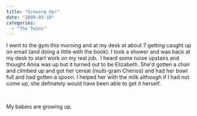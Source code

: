 ```yaml
---
title: "Growing Up!"
date: "2009-03-10"
categories: 
  - "The Twins"
---
```


I went to the gym this morning and at my desk at about 7 getting caught up on email (and doing a little with the book). I took a shower and was back at my desk to start work on my real job.  I heard some noise upstairs and thought Anna was up but it turned out to be Elizabeth. She'd gotten a chair and climbed up and got her cereal (multi-grain Cherios) and had her bowl full and had gotten a spoon. I helped her with the milk although if I had not come up, she definately would have been able to get it herself.

 

My babies are growing up.

